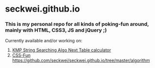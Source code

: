 seckwei.github.io
=================

<h3>This is my personal repo for all kinds of poking-fun around, mainly with HTML, CSS3, JS and jQuery ;)</h3>
Currently available and/or working on:

1. <a href="https://github.com/seckwei/seckwei.github.io/tree/master/algorithm" target="_blank">KMP String Searching Algo Next Table calculator</a>
2. <a href="https://github.com/seckwei/seckwei.github.io/tree/master/css-fun" target="_blank">CSS-Fun</a>
https://github.com/seckwei/seckwei.github.io/tree/master/algorithm
